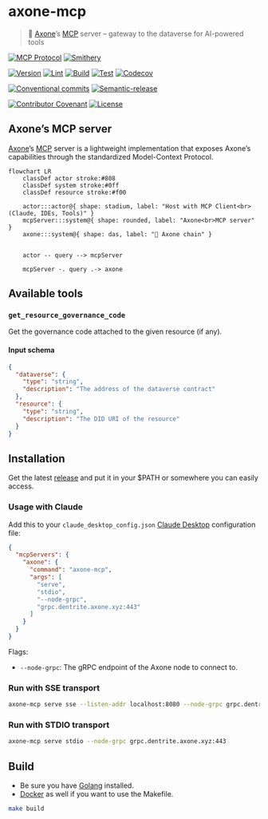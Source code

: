 # axone-mcp

> 🤖 [Axone](https://axone.xyz)’s [MCP](https://modelcontextprotocol.io/introduction) server – gateway to the dataverse for AI-powered tools

<!-- Protocol compatibility -->

[![MCP Protocol](https://img.shields.io/badge/MCP-Compatible-green)](https://modelcontextprotocol.io/introduction)
[![Smithery](https://smithery.ai/badge/@axone-protocol/axone-mcp)](https://smithery.ai/server/@axone-protocol/axone-mcp)

<!-- CI/CD -->

[![Version](https://img.shields.io/github/v/release/axone-protocol/axone-mcp?logo=github)](https://github.com/axone-protocol/axone-mcp/releases)
[![Lint](https://img.shields.io/github/actions/workflow/status/axone-protocol/axone-mcp/lint.yml?branch=main&label=lint&logo=github)](https://github.com/axone-protocol/axone-mcp/actions/workflows/lint.yml)
[![Build](https://img.shields.io/github/actions/workflow/status/axone-protocol/axone-mcp/build.yml?branch=main&label=build&logo=github)](https://github.com/axone-protocol/axone-mcp/actions/workflows/build.yml)
[![Test](https://img.shields.io/github/actions/workflow/status/axone-protocol/axone-mcp/test.yml?branch=main&label=test&logo=github)](https://github.com/axone-protocol/axone-mcp/actions/workflows/test.yml)
[![Codecov](https://img.shields.io/codecov/c/github/axone-protocol/axone-mcp?token=6NL9ICGZQS&logo=codecov)](https://codecov.io/gh/axone-protocol/axone-mcp)

<!-- Conventions -->

[![Conventional commits](https://img.shields.io/badge/Conventional%20Commits-1.0.0-yellow.svg?logo=conventionalcommits)](https://conventionalcommits.org)
[![Semantic-release](https://img.shields.io/badge/%20%20%F0%9F%93%A6%F0%9F%9A%80-semantic--release-e10079.svg)](https://github.com/semantic-release/semantic-release)

<!-- Community & license -->

[![Contributor Covenant](https://img.shields.io/badge/Contributor%20Covenant-2.1-4baaaa.svg)](https://github.com/axone-protocol/.github/blob/main/CODE_OF_CONDUCT.md)
[![License](https://img.shields.io/badge/License-BSD_3--Clause-blue.svg)](https://opensource.org/licenses/BSD-3-Clause)

## Axone’s MCP server

[Axone](https://axone.xyz)’s [MCP](https://modelcontextprotocol.io/introduction) server is a lightweight implementation that
exposes Axone’s capabilities through the standardized Model-Context Protocol.

```mermaid
flowchart LR
    classDef actor stroke:#808
    classDef system stroke:#0ff
    classDef resource stroke:#f00

    actor:::actor@{ shape: stadium, label: "Host with MCP Client<br>(Claude, IDEs, Tools)" }
    mcpServer:::system@{ shape: rounded, label: "Axone<br>MCP server" }
    axone:::system@{ shape: das, label: "🔗 Axone chain" }


    actor -- query --> mcpServer

    mcpServer -. query .-> axone
```

## Available tools

### `get_resource_governance_code`

Get the governance code attached to the given resource (if any).

#### Input schema

```json
{
  "dataverse": {
    "type": "string",
    "description": "The address of the dataverse contract"
  },
  "resource": {
    "type": "string",
    "description": "The DID URI of the resource"
  }
}
```

## Installation

Get the latest [release](https://github.com/axone-protocol/axone-mcp/releases) and put it in your $PATH or somewhere you can easily access.

### Usage with Claude

Add this to your `claude_desktop_config.json` [Claude Desktop](https://claude.ai/download) configuration file:

```json
{
  "mcpServers": {
    "axone": {
      "command": "axone-mcp",
      "args": [
        "serve",
        "stdio",
        "--node-grpc",
        "grpc.dentrite.axone.xyz:443"
      ]
    }
  }
}
```

Flags:

- `--node-grpc`: The gRPC endpoint of the Axone node to connect to.

### Run with SSE transport

```sh
axone-mcp serve sse --listen-addr localhost:8080 --node-grpc grpc.dentrite.axone.xyz:443
```

### Run with STDIO transport

```sh
axone-mcp serve stdio --node-grpc grpc.dentrite.axone.xyz:443
```

## Build

- Be sure you have [Golang](https://go.dev/doc/install) installed.
- [Docker](https://docs.docker.com/engine/install/) as well if you want to use the Makefile.

```sh
make build
```
